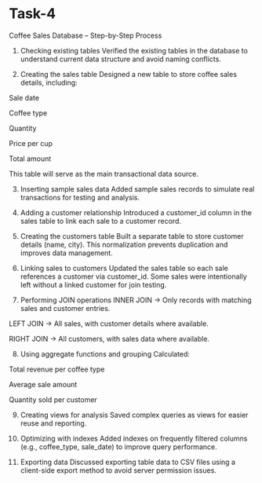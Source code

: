 # Task-4

Coffee Sales Database – Step-by-Step Process
1. Checking existing tables
Verified the existing tables in the database to understand current data structure and avoid naming conflicts.

2. Creating the sales table
Designed a new table to store coffee sales details, including:

Sale date

Coffee type

Quantity

Price per cup

Total amount

This table will serve as the main transactional data source.

3. Inserting sample sales data
Added sample sales records to simulate real transactions for testing and analysis.

4. Adding a customer relationship
Introduced a customer_id column in the sales table to link each sale to a customer record.

5. Creating the customers table
Built a separate table to store customer details (name, city).
This normalization prevents duplication and improves data management.

6. Linking sales to customers
Updated the sales table so each sale references a customer via customer_id.
Some sales were intentionally left without a linked customer for join testing.

7. Performing JOIN operations
INNER JOIN → Only records with matching sales and customer entries.

LEFT JOIN → All sales, with customer details where available.

RIGHT JOIN → All customers, with sales data where available.

8. Using aggregate functions and grouping
Calculated:

Total revenue per coffee type

Average sale amount

Quantity sold per customer

9. Creating views for analysis
Saved complex queries as views for easier reuse and reporting.

10. Optimizing with indexes
Added indexes on frequently filtered columns (e.g., coffee_type, sale_date) to improve query performance.

11. Exporting data
Discussed exporting table data to CSV files using a client-side export method to avoid server permission issues.


